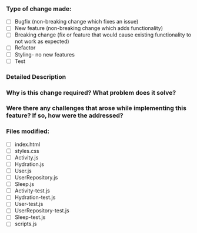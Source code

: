 ### Type of change made:
- [ ] Bugfix (non-breaking change which fixes an issue)
- [ ] New feature (non-breaking change which adds functionality)
- [ ] Breaking change (fix or feature that would cause existing functionality to not work as expected)
- [ ] Refactor
- [ ] Styling- no new features
- [ ] Test

### Detailed Description

### Why is this change required? What problem does it solve?

### Were there any challenges that arose while implementing this feature? If so, how were the addressed?

### Files modified:
- [ ] index.html
- [ ] styles.css
- [ ] Activity.js
- [ ] Hydration.js
- [ ] User.js
- [ ] UserRepository.js
- [ ] Sleep.js
- [ ] Activity-test.js
- [ ] Hydration-test.js
- [ ] User-test.js
- [ ] UserRepository-test.js
- [ ] Sleep-test.js
- [ ] scripts.js
